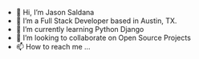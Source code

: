 - 👋 Hi, I’m Jason Saldana
- 👀 I’m a Full Stack Developer based in Austin, TX.
- 🌱 I’m currently learning Python Django
- 💞️ I’m looking to collaborate on Open Source Projects
- 📫 How to reach me ...

<!---
jgs110/jgs110 is a ✨ special ✨ repository because its `README.md` (this file) appears on your GitHub profile.
You can click the Preview link to take a look at your changes.
--->
